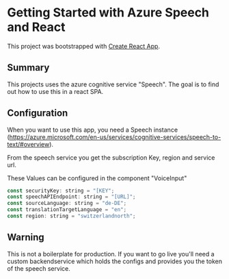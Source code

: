 # Getting Started with Azure Speech and React

This project was bootstrapped with [Create React App](https://github.com/facebook/create-react-app).

## Summary

This projects uses the azure cognitive service "Speech". 
The goal is to find out how to use this in a react SPA.

## Configuration

When you want to use this app, you need a Speech instance (https://azure.microsoft.com/en-us/services/cognitive-services/speech-to-text/#overview).

From the speech service you get the subscription Key, region and service url.

These Values can be configured in the component "VoiceInput"

```js
const securityKey: string = "[KEY";
const speechAPIEndpoint: string = "[URL]";
const sourceLanguage: string = "de-DE";
const translationTargetLanguage = "en";
const region: string = "switzerlandnorth";
```

## Warning

This is not a boilerplate for production. If you want to go live you'll need a custom backendservice which holds the configs and provides you the token of the speech service.
